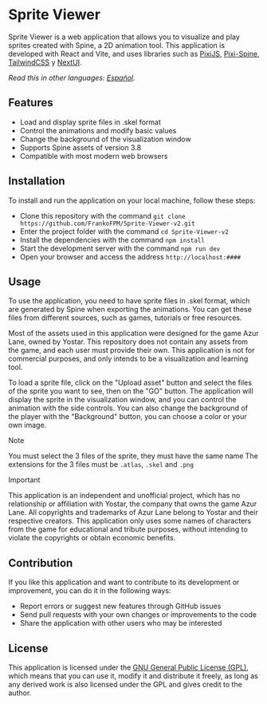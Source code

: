 # Sprite Viewer

Sprite Viewer is a web application that allows you to visualize and play sprites created with Spine, a 2D animation tool. This application is developed with React and Vite, and uses libraries such as [PixiJS](https://github.com/pixijs/pixijs), [Pixi-Spine](https://github.com/pixijs/spine), [TailwindCSS](https://tailwindcss.com/) y [NextUI](https://nextui.org/docs/guide/introduction).

_Read this in other languages: [Español](README.es.md)._

## Features

- Load and display sprite files in .skel format
- Control the animations and modify basic values
- Change the background of the visualization window
- Supports Spine assets of version 3.8
- Compatible with most modern web browsers

## Installation

To install and run the application on your local machine, follow these steps:

- Clone this repository with the command `git clone https://github.com/FrankoFPM/Sprite-Viewer-v2.git`
- Enter the project folder with the command `cd Sprite-Viewer-v2`
- Install the dependencies with the command `npm install`
- Start the development server with the command `npm run dev`
- Open your browser and access the address `http://localhost:####`

## Usage

To use the application, you need to have sprite files in .skel format, which are generated by Spine when exporting the animations. You can get these files from different sources, such as games, tutorials or free resources.

Most of the assets used in this application were designed for the game Azur Lane, owned by Yostar. This repository does not contain any assets from the game, and each user must provide their own. This application is not for commercial purposes, and only intends to be a visualization and learning tool.

To load a sprite file, click on the "Upload asset" button and select the files of the sprite you want to see, then on the "GO" button. The application will display the sprite in the visualization window, and you can control the animation with the side controls. You can also change the background of the player with the "Background" button, you can choose a color or your own image.

> [!NOTE]
> You must select the 3 files of the sprite, they must have the same name
> The extensions for the 3 files must be `.atlas`, `.skel` and `.png`

> [!IMPORTANT]
> This application is an independent and unofficial project, which has
> no relationship or affiliation with Yostar, the company that owns the game Azur Lane.
> All copyrights and trademarks of Azur Lane belong to Yostar and their
> respective creators. This application only uses some names of characters from the game
> for educational and tribute purposes, without intending to violate the copyrights or
> obtain economic benefits.

## Contribution

If you like this application and want to contribute to its development or improvement, you can do it in the following ways:

- Report errors or suggest new features through GitHub issues
- Send pull requests with your own changes or improvements to the code
- Share the application with other users who may be interested

## License

This application is licensed under the [GNU General Public License (GPL)](LICENSE), which means that you can use it, modify it and distribute it freely, as long as any derived work is also licensed under the GPL and gives credit to the author.
